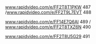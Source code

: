 
www.rapidvideo.com/e/FF2T8T1PKW 487 /www.rapidvideo.com/e/FF2T9L7EVT 488

www.rapidvideo.com/e/FF14E7Q6AI 489 / www.rapidvideo.com/e/FF2T8TXZ6N 490

www.rapidvideo.com/e/FF2T8U5G29 491
